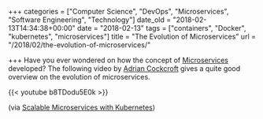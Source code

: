 +++
categories = ["Computer Science", "DevOps", "Microservices", "Software Engineering", "Technology"]
date_old = "2018-02-13T14:34:38+00:00"
date = "2018-02-13"
tags = ["containers", "Docker", "kubernetes", "microservices"]
title = "The Evolution of Microservices"
url = "/2018/02/the-evolution-of-microservices/"

+++
Have you ever wondered on how the concept of <a href="https://en.wikipedia.org/wiki/Microservices" target="_blank" rel="noopener">Microservices</a> developed? The following video by <a href="https://twitter.com/adrianco" target="_blank" rel="noopener">Adrian Cockcroft</a> gives a quite good overview on the evolution of microservices.

{{< youtube b8TDodu5E0k >}}

(via <a href="https://de.udacity.com/course/scalable-microservices-with-kubernetes--ud615" target="_blank" rel="noopener">Scalable Microservices with Kubernetes</a>)